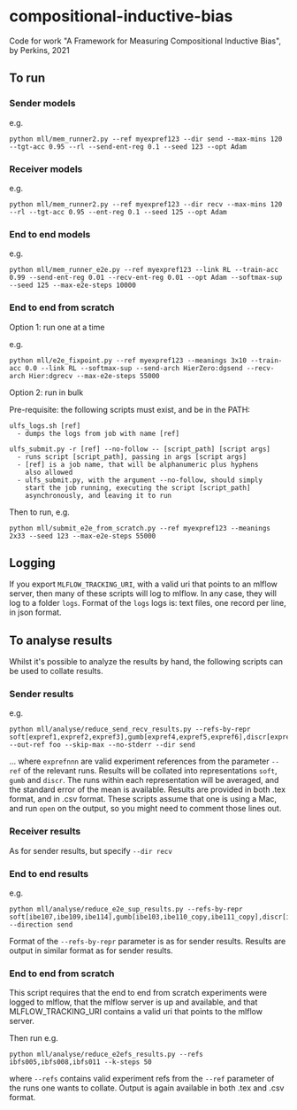 # compositional-inductive-bias
Code for work "A Framework for Measuring Compositional Inductive Bias", by Perkins, 2021

## To run

### Sender models

e.g.
```
python mll/mem_runner2.py --ref myexpref123 --dir send --max-mins 120 --tgt-acc 0.95 --rl --send-ent-reg 0.1 --seed 123 --opt Adam
```

### Receiver models

e.g.
```
python mll/mem_runner2.py --ref myexpref123 --dir recv --max-mins 120 --rl --tgt-acc 0.95 --ent-reg 0.1 --seed 125 --opt Adam
```

### End to end models

e.g.
```
python mll/mem_runner_e2e.py --ref myexpref123 --link RL --train-acc 0.99 --send-ent-reg 0.01 --recv-ent-reg 0.01 --opt Adam --softmax-sup --seed 125 --max-e2e-steps 10000
```

### End to end from scratch

Option 1: run one at a time

e.g.
```
python mll/e2e_fixpoint.py --ref myexpref123 --meanings 3x10 --train-acc 0.0 --link RL --softmax-sup --send-arch HierZero:dgsend --recv-arch Hier:dgrecv --max-e2e-steps 55000
```

Option 2: run in bulk

Pre-requisite: the following scripts must exist, and be in the PATH:
```
ulfs_logs.sh [ref]
  - dumps the logs from job with name [ref]

ulfs_submit.py -r [ref] --no-follow -- [script_path] [script args]
  - runs script [script_path], passing in args [script args]
  - [ref] is a job name, that will be alphanumeric plus hyphens
    also allowed
  - ulfs_submit.py, with the argument --no-follow, should simply
    start the job running, executing the script [script_path]
    asynchronously, and leaving it to run
```

Then to run, e.g.
```
python mll/submit_e2e_from_scratch.py --ref myexpref123 --meanings 2x33 --seed 123 --max-e2e-steps 55000
```

## Logging

If you export `MLFLOW_TRACKING_URI`, with a valid uri that points to an mlflow server, then many of these scripts will log to mlflow. In any case, they will log to a folder `logs`. Format of the `logs` logs is: text files, one record per line, in json format.

## To analyse results

Whilst it's possible to analyze the results by hand, the following scripts can be used to collate results.

### Sender results

e.g.
```
python mll/analyse/reduce_send_recv_results.py --refs-by-repr soft[expref1,expref2,expref3],gumb[expref4,expref5,expref6],discr[expref7,expref8,expref9] --out-ref foo --skip-max --no-stderr --dir send
```
... where `exprefnnn` are valid experiment references from the parameter `--ref` of the relevant runs. Results will be collated into representations `soft`, `gumb` and `discr`. The runs within each representation will be averaged, and the standard error of the mean is available. Results are provided in both .tex format, and in .csv format. These scripts assume that one is using a Mac, and run `open` on the output, so you might need to comment those lines out.

### Receiver results

As for sender results, but specify `--dir recv`

### End to end results

e.g.
```
python mll/analyse/reduce_e2e_sup_results.py --refs-by-repr soft[ibe107,ibe109,ibe114],gumb[ibe103,ibe110_copy,ibe111_copy],discr[ibe105,ibe112,ibe113] --direction send
```
Format of the `--refs-by-repr` parameter is as for sender results. Results are output in similar format as for sender results.

### End to end from scratch

This script requires that the end to end from scratch experiments were logged to mlflow, that the mlflow server is up and available, and that MLFLOW_TRACKING_URI contains a valid uri that points to the mlflow server.

Then run e.g.
```
python mll/analyse/reduce_e2efs_results.py --refs ibfs005,ibfs008,ibfs011 --k-steps 50
```
where `--refs` contains valid experiment refs from the `--ref` parameter of the runs one wants to collate. Output is again available in both .tex and .csv format.
